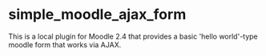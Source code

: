 simple_moodle_ajax_form
=======================

This is a local plugin for Moodle 2.4 that provides a basic 'hello world'-type moodle form that works via AJAX.
